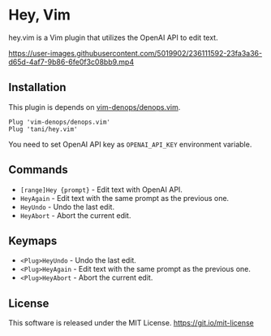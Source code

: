 # Hey, Vim

hey.vim is a Vim plugin that utilizes the OpenAI API to edit text.



https://user-images.githubusercontent.com/5019902/236111592-23fa3a36-d65d-4af7-9b86-6fe0f3c08bb9.mp4



## Installation

This plugin is depends on [vim-denops/denops.vim](https://github.com/vim-denops/denops.vim).

```vim
Plug 'vim-denops/denops.vim'
Plug 'tani/hey.vim'
```

You need to set OpenAI API key as `OPENAI_API_KEY` environment variable.

## Commands

- `[range]Hey {prompt}` - Edit text with OpenAI API.
- `HeyAgain` - Edit text with the same prompt as the previous one.
- `HeyUndo` - Undo the last edit.
- `HeyAbort` - Abort the current edit.

## Keymaps

- `<Plug>HeyUndo` - Undo the last edit.
- `<Plug>HeyAgain` - Edit text with the same prompt as the previous one.
- `<Plug>HeyAbort` - Abort the current edit.

## License

This software is released under the MIT License. https://git.io/mit-license
